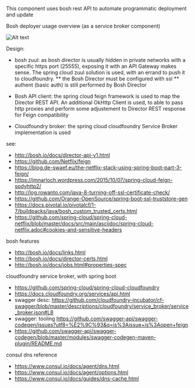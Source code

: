 This component uses bosh rest API to automate programmatic deployment and update


Bosh deployer usage overview (as a service broker component)

![Alt text](http://plantuml.com/plantuml/png/XL9TRu8m57rUVyKDU-OFcB1aAijCDarqstjfBz8DAMcBqN-_rWAZYgmlq7lEkH_dDfCdY9QhRRhus6mZyb1JPGGJDQqCSA6G6Qa8OCKXaoT2YFj0zBbBjxi87j_4lZ3pii5GA6jKr0c3ACiRZK6oIwx5IqG2MYaRdikcukeS0ZcjQtAbdczsh_5c7I_Jz-VrCcXfg6rFfkIFRM4CaRhWM9VoF8xtNapMZwqlNwj56avafpuAXfGnrFfu6CDiz2znPn_4JttT6JIsESf16pmmBCjfbi8IgSOx92QhNEmRXTxizcuh-nKvyd0BLg2G6koQ9KFGaRsjDpGVlX06xlOq7pXWPSWG3rjrICiaNTGnUj-wT8Go8uw3yjRI4K6tXBkoVaiaII0JTYaj04aoOL0ETQEB6sVyc-rh-EjK5bSn_i_dW3ILJQ4sT8_ZRSr0LD_M7-S4jriGjDINgMswgw4jUzH3_qUkui5-OEOU8pqJTmh14N8fZNtelm00)


Design:
* bosh zuul: as bosh director is usually hidden in private networks with a specific https port (25555), exposing it with an API Gateway makes sense.
The spring cloud zuul solution is used, with an errand to push it to cloudfoundry.
** the Bosh Director must be configured with ssl
** authent (basic auth) is still performed by Bosh Director

* Bosh API client: the spring cloud feign framework is used to map the Director REST API.
An additional OkHttp Client is used, to able to pass http proxies and perform some adjustement to Director REST response for Feign compatibility

* Cloudfoundry broker: the spring cloud cloudfoundry Service Broker implementation is used



see:
* http://bosh.io/docs/director-api-v1.html
* https://github.com/Netflix/feign
* https://blog.de-swaef.eu/the-netflix-stack-using-spring-boot-part-3-feign/
* https://jmnarloch.wordpress.com/2015/10/07/spring-cloud-feign-spdyhttp2/
* http://log.rowanto.com/java-8-turning-off-ssl-certificate-check/
* https://github.com/Orange-OpenSource/spring-boot-ssl-truststore-gen
* https://docs.pivotal.io/pivotalcf/1-7/buildpacks/java/bosh_custom_trusted_certs.html
* https://github.com/spring-cloud/spring-cloud-netflix/blob/master/docs/src/main/asciidoc/spring-cloud-netflix.adoc#cookies-and-sensitive-headers




bosh features
* http://bosh.io/docs/links.html
* http://bosh.io/docs/director-certs.html
* http://bosh.io/docs/jobs.html#properties-spec

cloudfoundry service broker, with spring boot
* https://github.com/spring-cloud/spring-cloud-cloudfoundry
* https://docs.cloudfoundry.org/services/api.html
* swagger desc: https://github.com/cloudfoundry-incubator/cf-swagger/blob/master/descriptions/cloudfoundry/service_broker/service_broker.json#L8 
* swagger:  tooling https://github.com/swagger-api/swagger-codegen/issues?utf8=%E2%9C%93&q=is%3Aissue+is%3Aopen+feign
* https://github.com/swagger-api/swagger-codegen/blob/master/modules/swagger-codegen-maven-plugin/README.md

consul dns reference
* https://www.consul.io/docs/agent/dns.html
* https://www.consul.io/docs/agent/options.html
* https://www.consul.io/docs/guides/dns-cache.html
